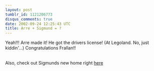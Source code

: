 ```yaml
---
layout: post
tumblr_id: 1121206773
disqus_comments: true
date: 2002-09-24 12:25:43 UTC
title: Arre + Sigmund = ?
---
```


Yeah!!! Arre made it! He got the drivers license! (At Legoland. No, just kiddin'...) Congratulations Frallan!!
<br/>

<br/>
Also, check out Sigmunds new home right <a href="http://rasmusandersson.se/sigmund/" target="_blank">here</a>
